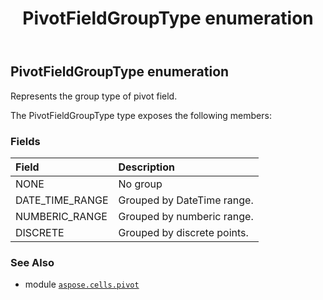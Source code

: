 ﻿---
title: PivotFieldGroupType enumeration
second_title: Aspose.Cells for Python via .NET API References
description: 
type: docs
weight: 340
url: /aspose.cells.pivot/pivotfieldgrouptype/
is_root: false
---

## PivotFieldGroupType enumeration

Represents the group type of pivot field.



The PivotFieldGroupType type exposes the following members:

### Fields
| Field | Description |
| :- | :- |
| NONE | No group |
| DATE_TIME_RANGE | Grouped by DateTime range. |
| NUMBERIC_RANGE | Grouped by numberic range. |
| DISCRETE | Grouped by discrete points. |



### See Also
* module [`aspose.cells.pivot`](..)
